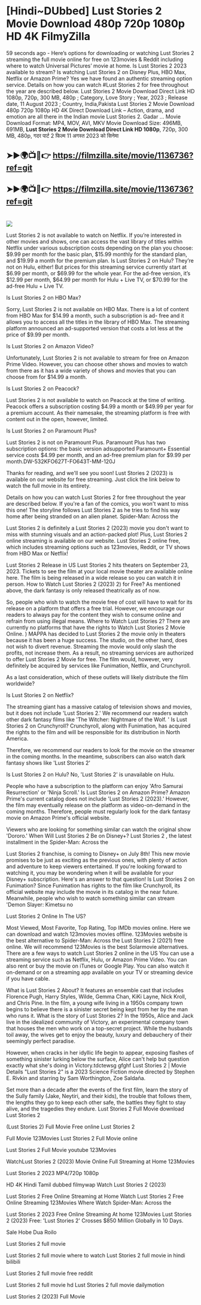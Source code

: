 # [Hindi~DUbbed] Lust Stories 2 Movie Download 480p 720p 1080p HD 4K FilmyZilla


59 seconds ago - Here’s options for downloading or watching Lust Stories 2 streaming the full movie online for free on 123movies & Reddit including where to watch Universal Pictures’ movie at home. Is Lust Stories 2 2023 available to stream? Is watching Lust Stories 2 on Disney Plus, HBO Max, Netflix or Amazon Prime? Yes we have found an authentic streaming option service. Details on how you can watch #Lust Stories 2 for free throughout the year are described below. Lust Stories 2 Movie Download Direct Link HD 1080p, 720p, 300 MB, 480p ; Category, Love Story ; Year, 2023 ; Release date, 11 August 2023 ; Country, India,Pakista Lust Stories 2 Movie Download 480p 720p 1080p HD 4K Direct Download Link – Action, drama, and emotion are all there in the Indian movie Lust Stories 2. Gadar ...
Movie Download Format: MP4, MOV, AVI, MKV
Movie Download Size: 496MB, 691MB, **Lust Stories 2 Movie Download Direct Link HD 1080p**, 720p, 300 MB, 480p, गदर पार्ट 2 फिल्म 11 अगस्त 2023 को सिनेमा

## ➤►🌍📺📱👉   https://filmzilla.site/movie/1136736?ref=git

## ➤►🌍📺📱👉   https://filmzilla.site/movie/1136736?ref=git

#

<img src="https://image.tmdb.org/t/p/w780//4fjA2AenPv3MjBVgX2KSJSsknDf.jpg" />

Lust Stories 2 is not available to watch on Netflix. If you’re interested in other movies and shows, one can access the vast library of titles within Netflix under various subscription costs depending on the plan you choose: $9.99 per month for the basic plan, $15.99 monthly for the standard plan, and $19.99 a month for the premium plan. Is Lust Stories 2 on Hulu? They’re not on Hulu, either! But prices for this streaming service currently start at $6.99 per month, or $69.99 for the whole year. For the ad-free version, it’s $12.99 per month, $64.99 per month for Hulu + Live TV, or $70.99 for the ad-free Hulu + Live TV.

Is Lust Stories 2 on HBO Max?

Sorry, Lust Stories 2 is not available on HBO Max. There is a lot of content from HBO Max for $14.99 a month, such a subscription is ad- free and it allows you to access all the titles in the library of HBO Max. The streaming platform announced an ad-supported version that costs a lot less at the price of $9.99 per month.

Is Lust Stories 2 on Amazon Video?

Unfortunately, Lust Stories 2 is not available to stream for free on Amazon Prime Video. However, you can choose other shows and movies to watch from there as it has a wide variety of shows and movies that you can choose from for $14.99 a month.

Is Lust Stories 2 on Peacock?

Lust Stories 2 is not available to watch on Peacock at the time of writing. Peacock offers a subscription costing $4.99 a month or $49.99 per year for a premium account. As their namesake, the streaming platform is free with content out in the open, however, limited.

Is Lust Stories 2 on Paramount Plus?

Lust Stories 2 is not on Paramount Plus. Paramount Plus has two subscription options: the basic version adsupported Paramount+ Essential service costs $4.99 per month, and an ad-free premium plan for $9.99 per month.DW-532KFO627T-FO643T-MM-120J

Thanks for reading, and we'll see you soon! Lust Stories 2 (2023) is available on our website for free streaming. Just click the link below to watch the full movie in its entirety.

Details on how you can watch Lust Stories 2 for free throughout the year are described below. If you're a fan of the comics, you won't want to miss this one! The storyline follows Lust Stories 2 as he tries to find his way home after being stranded on an alien planet. Spider-Man: Across the

Lust Stories 2 is definitely a Lust Stories 2 (2023) movie you don't want to miss with stunning visuals and an action-packed plot! Plus, Lust Stories 2 online streaming is available on our website. Lust Stories 2 online free, which includes streaming options such as 123movies, Reddit, or TV shows from HBO Max or Netflix!

Lust Stories 2 Release in US Lust Stories 2 hits theaters on September 23, 2023. Tickets to see the film at your local movie theater are available online here. The film is being released in a wide release so you can watch it in person. How to Watch Lust Stories 2 (2023) 2) for Free? As mentioned above, the dark fantasy is only released theatrically as of now.

So, people who wish to watch the movie free of cost will have to wait for its release on a platform that offers a free trial. However, we encourage our readers to always pay for the content they wish to consume online and refrain from using illegal means. Where to Watch Lust Stories 2? There are currently no platforms that have the rights to Watch Lust Stories 2 Movie Online. ) MAPPA has decided to Lust Stories 2 the movie only in theaters because it has been a huge success. The studio, on the other hand, does not wish to divert revenue. Streaming the movie would only slash the profits, not increase them. As a result, no streaming services are authorized to offer Lust Stories 2 Movie for free. The film would, however, very definitely be acquired by services like Funimation, Netflix, and Crunchyroll.

As a last consideration, which of these outlets will likely distribute the film worldwide?

Is Lust Stories 2 on Netflix?

The streaming giant has a massive catalog of television shows and movies, but it does not include 'Lust Stories 2.' We recommend our readers watch other dark fantasy films like 'The Witcher: Nightmare of the Wolf. ' Is Lust Stories 2 on Crunchyroll? Crunchyroll, along with Funimation, has acquired the rights to the film and will be responsible for its distribution in North America.

Therefore, we recommend our readers to look for the movie on the streamer in the coming months. In the meantime, subscribers can also watch dark fantasy shows like 'Lust Stories 2'

Is Lust Stories 2 on Hulu? No, 'Lust Stories 2' is unavailable on Hulu.

People who have a subscription to the platform can enjoy 'Afro Samurai Resurrection' or 'Ninja Scroll.' Is Lust Stories 2 on Amazon Prime? Amazon Prime's current catalog does not include 'Lust Stories 2 (2023).' However, the film may eventually release on the platform as video-on-demand in the coming months. Therefore, people must regularly look for the dark fantasy movie on Amazon Prime's official website.

Viewers who are looking for something similar can watch the original show 'Dororo.' When Will Lust Stories 2 Be on Disney+? Lust Stories 2 , the latest installment in the Spider-Man: Across the

Lust Stories 2 franchise, is coming to Disney+ on July 8th! This new movie promises to be just as exciting as the previous ones, with plenty of action and adventure to keep viewers entertained. If you're looking forward to watching it, you may be wondering when it will be available for your Disney+ subscription. Here's an answer to that question! Is Lust Stories 2 on Funimation? Since Funimation has rights to the film like Crunchyroll, its official website may include the movie in its catalog in the near future. Meanwhile, people who wish to watch something similar can stream 'Demon Slayer: Kimetsu no

Lust Stories 2 Online In The US?

Most Viewed, Most Favorite, Top Rating, Top IMDb movies online. Here we can download and watch 123movies movies offline. 123Movies website is the best alternative to Spider-Man: Across the Lust Stories 2 (2021) free online. We will recommend 123Movies is the best Solarmovie alternatives. There are a few ways to watch Lust Stories 2 online in the US You can use a streaming service such as Netflix, Hulu, or Amazon Prime Video. You can also rent or buy the movie on iTunes or Google Play. You can also watch it on-demand or on a streaming app available on your TV or streaming device if you have cable.

What is Lust Stories 2 About? It features an ensemble cast that includes Florence Pugh, Harry Styles, Wilde, Gemma Chan, KiKi Layne, Nick Kroll, and Chris Pine. In the film, a young wife living in a 1950s company town begins to believe there is a sinister secret being kept from her by the man who runs it. What is the story of Lust Stories 2? In the 1950s, Alice and Jack live in the idealized community of Victory, an experimental company town that houses the men who work on a top-secret project. While the husbands toil away, the wives get to enjoy the beauty, luxury and debauchery of their seemingly perfect paradise.

However, when cracks in her idyllic life begin to appear, exposing flashes of something sinister lurking below the surface, Alice can't help but question exactly what she's doing in Victory.tdctewsg gfghf Lust Stories 2 | Movie Details "Lust Stories 2" is a 2023 Science Fiction movie directed by Stephen E. Rivkin and starring by Sam Worthington, Zoe Saldaña.

Set more than a decade after the events of the first film, learn the story of the Sully family (Jake, Neytiri, and their kids), the trouble that follows them, the lengths they go to keep each other safe, the battles they fight to stay alive, and the tragedies they endure. Lust Stories 2 Full Movie download Lust Stories 2

(Lust Stories 2) Full Movie Free online Lust Stories 2

Full Movie 123Movies Lust Stories 2 Full Movie online

Lust Stories 2 Full Movie youtube 123Movies

WatchLust Stories 2 (2023) Movie Online Full Streaming at Home 123Movies

Lust Stories 2 2023 MP4/720p 1080p

HD 4K Hindi Tamil dubbed filmywap Watch Lust Stories 2 (2023)

Lust Stories 2 Free Online Streaming at Home Watch Lust Stories 2 Free Online Streaming 123Movies Where Watch Spider-Man: Across the

Lust Stories 2 2023 Free Online Streaming At home 123Movies Lust Stories 2 (2023) Free: 'Lust Stories 2' Crosses $850 Million Globally in 10 Days.

Sale Hobe Dua Roilo

Lust Stories 2 full movie

Lust Stories 2 full movie where to watch Lust Stories 2 full movie in hindi bilibili

Lust Stories 2 full movie free reddit

Lust Stories 2 full movie hd Lust Stories 2 full movie dailymotion

Lust Stories 2 (2023) Full Movie